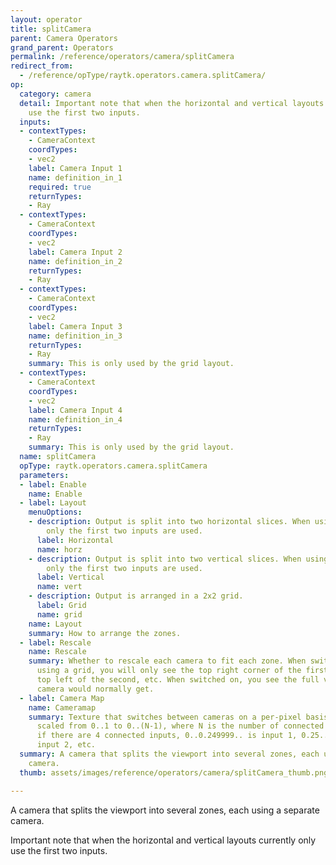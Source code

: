 ```yaml
---
layout: operator
title: splitCamera
parent: Camera Operators
grand_parent: Operators
permalink: /reference/operators/camera/splitCamera
redirect_from:
  - /reference/opType/raytk.operators.camera.splitCamera/
op:
  category: camera
  detail: Important note that when the horizontal and vertical layouts currently only
    use the first two inputs.
  inputs:
  - contextTypes:
    - CameraContext
    coordTypes:
    - vec2
    label: Camera Input 1
    name: definition_in_1
    required: true
    returnTypes:
    - Ray
  - contextTypes:
    - CameraContext
    coordTypes:
    - vec2
    label: Camera Input 2
    name: definition_in_2
    returnTypes:
    - Ray
  - contextTypes:
    - CameraContext
    coordTypes:
    - vec2
    label: Camera Input 3
    name: definition_in_3
    returnTypes:
    - Ray
    summary: This is only used by the grid layout.
  - contextTypes:
    - CameraContext
    coordTypes:
    - vec2
    label: Camera Input 4
    name: definition_in_4
    returnTypes:
    - Ray
    summary: This is only used by the grid layout.
  name: splitCamera
  opType: raytk.operators.camera.splitCamera
  parameters:
  - label: Enable
    name: Enable
  - label: Layout
    menuOptions:
    - description: Output is split into two horizontal slices. When using this layout,
        only the first two inputs are used.
      label: Horizontal
      name: horz
    - description: Output is split into two vertical slices. When using this layout,
        only the first two inputs are used.
      label: Vertical
      name: vert
    - description: Output is arranged in a 2x2 grid.
      label: Grid
      name: grid
    name: Layout
    summary: How to arrange the zones.
  - label: Rescale
    name: Rescale
    summary: Whether to rescale each camera to fit each zone. When switched off, if
      using a grid, you will only see the top right corner of the first camera, the
      top left of the second, etc. When switched on, you see the full view that each
      camera would normally get.
  - label: Camera Map
    name: Cameramap
    summary: Texture that switches between cameras on a per-pixel basis. Values are
      scaled from 0..1 to 0..(N-1), where N is the number of connected inputs. So
      if there are 4 connected inputs, 0..0.249999.. is input 1, 0.25..0.49999.. is
      input 2, etc.
  summary: A camera that splits the viewport into several zones, each using a separate
    camera.
  thumb: assets/images/reference/operators/camera/splitCamera_thumb.png

---
```



A camera that splits the viewport into several zones, each using a separate camera.

Important note that when the horizontal and vertical layouts currently only use the first two inputs.